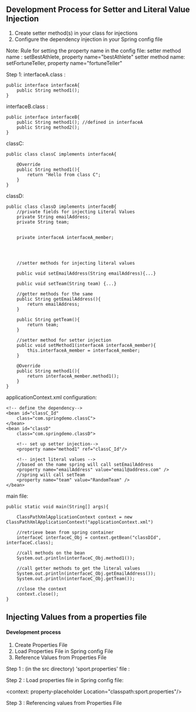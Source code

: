 ## Development Process for Setter and Literal Value Injection 

1. Create setter method(s) in your class for injections 
2. Configure the dependency injection in your Spring config file 

Note: 
Rule for setting the property name in the config file: 
setter method name : setBestAthlete, property name="bestAthlete"
setter method name: setFortuneTeller, property name="fortuneTeller"


Step 1: 
interfaceA.class : 
```
public interface interfaceA{
    public String method1(); 
}
```

interfaceB.class : 
```
public interface interfaceB{
    public String method1(); //defined in interfaceA 
    public String method2(); 
}
```

classC: 
```
public class classC implements interfaceA{

    @Override 
    public String method1(){
        return "Hello from class C"; 
    }
}
```

classD: 
```
public class classD implements interfaceB{
    //private fields for injecting Literal Values 
    private String emailAddress; 
    private String team; 


    private interfaceA interfaceA_member; 
    
    
    
    
    //setter methods for injecting literal values
    
    public void setEmailAddress(String emailAddress){...}

    public void setTeam(String team) {...}

    //getter methods for the same 
    public String getEmailAddress(){
        return emailAddress; 
    }

    public String getTeam(){
        return team; 
    }
    
    //setter method for setter injection 
    public void setMethod1(interfaceA interfaceA_member){
        this.interfaceA_member = interfaceA_member; 
    }

    @Override
    public String method1(){
        return interfaceA_member.method1(); 
    }
}
```


applicationContext.xml configuration: 
```
<!-- define the dependency-->
<bean id="classC_Id"
    class="com.springdemo.classC">
</bean>
<bean id="classD"
    class="com.springdemo.classD">

    <!-- set up setter injection-->
    <property name="method1" ref="classC_Id"/>

    <!-- inject literal values -->   
    //based on the name spring will call setEmailAddress
	<property name="emailAddress" value="email@address.com" />
    //spring will call setTeam
    <property name="team" value="RandomTeam" />
</bean>
```

main file: 
```
public static void main(String[] args){
    
    ClassPathXmlApplicationContext context = new ClassPathXmlApplicationContext("applicationContext.xml")

    //retrieve bean from spring container 
    interfaceC interfaceC_Obj = context.getBean("classDId", interfaceC.class); 

    //call methods on the bean
    System.out.println(interfaceC_Obj.method1()); 

    //call getter methods to get the literal values 
    System.out.println(interfaceC_Obj.getEmailAddress()); 
    System.out.println(interfaceC_Obj.getTeam()); 

    //close the context 
    context.close(); 
}
```

## Injecting Values from a properties file 

#### Development process 
1. Create Properties File 
2. Load Properties File in Spring config File 
3. Reference Values from Properties File 

Step 1 : (in the src directory)
'sport.properties' file : 

Step 2 : 
Load properties file in Spring config file: 

<context: property-placeholder Location="classpath:sport.properties"/>

Step 3 : 
Referencing values from Properties File 

<property name="emailAddress" value="${foo.email}"/>
<property name="team" value="${foo.team}"/>